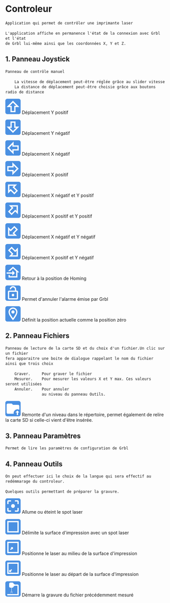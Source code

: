 # Controleur

    Application qui permet de contrôler une imprimante laser

    L'application affiche en permanence l'état de la connexion avec Grbl et l'état 
    de Grbl lui-même ainsi que les coordonnées X, Y et Z.

## 1. Panneau Joystick

    Panneau de contrôle manuel

        La vitesse de déplacement peut-être réglée grâce au slider vitesse
        La distance de déplacement peut-être choisie grâce aux boutons radio de distance

![ArrowUp](../img/arrow_up.png "ArrowUp")
        Déplacement Y positif

![ArrowDown](../img/arrow_down.png "ArrowDown")
        Déplacement Y négatif

![ArrowLeft](../img/arrow_left.png "ArrowLeft")
        Déplacement X négatif

![ArrowRight](../img/arrow_right.png "ArrowRight")
        Déplacement X positif

![ArrowTopLeft](../img/arrow_top_left.png "ArrowTopLeft")
        Déplacement X négatif et Y positif

![ArrowTopRight](../img/arrow_top_right.png "ArrowTopRight")
        Déplacement X positif et Y positif

![ArrowBottomLeft](../img/arrow_bottom_left.png "ArrowBottomLeft")
        Déplacement X négatif et Y négatif

![ArrowBottomRight](../img/arrow_bottom_right.png "ArrowBottomRight")
        Déplacement X positif et Y négatif

![Home](../img/home.png "Home")
        Retour à la position de Homing

![Unlock](../img/unlock.png "Unlock")
        Permet d'annuler l'alarme émise par Grbl

![Marker](../img/marker.png "Marker")
        Définit la position actuelle comme la position zéro

## 2. Panneau Fichiers

    Panneau de lecture de la carte SD et du choix d'un fichier.Un clic sur un fichier
    fera apparaitre une boite de dialogue rappelant le nom du fichier ainsi que trois choix

        Graver.     Pour graver le fichier
        Mesurer.    Pour mesurer les valeurs X et Y max. Ces valeurs seront utilisées
        Annuler.    Pour annuler
                    au niveau du panneau Outils.
        
![Marker](../img/folder.png "Marker")
        Remonte d'un niveau dans le répertoire, permet également de relire la carte SD 
        si celle-ci vient d'être insérée.

## 3. Panneau Paramètres

    Permet de lire les paramètres de configuration de Grbl

## 4. Panneau Outils

    On peut effectuer ici le choix de la langue qui sera effectif au redémmarage du controleur.

    Quelques outils permettant de préparer la gravure.

![Spot](../img/spot.png "Spot")
        Allume ou éteint le spot laser

![Square](../img/square.png "Square")
        Délimite la surface d'impression avec un spot laser

![Center](../img/center.png "Center") 
Positionne le laser au milieu de la surface d'impression

![Corner](../img/corner.png "Corner") 
Positionne le laser au départ de la surface d'impression

![Execute](../img/execute.png "Execute")
        Démarre la gravure du fichier précédemment mesuré
        



